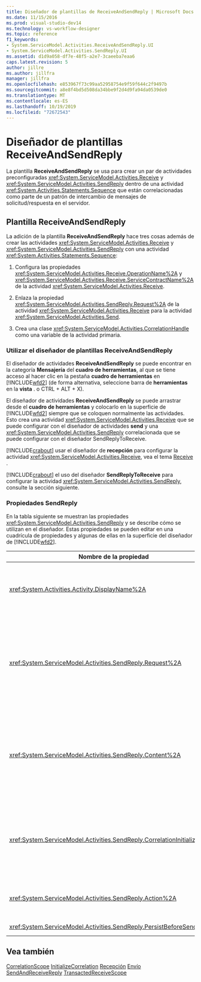 ```yaml
---
title: Diseñador de plantillas de ReceiveAndSendReply | Microsoft Docs
ms.date: 11/15/2016
ms.prod: visual-studio-dev14
ms.technology: vs-workflow-designer
ms.topic: reference
f1_keywords:
- System.ServiceModel.Activities.ReceiveAndSendReply.UI
- System.ServiceModel.Activities.SendReply.UI
ms.assetid: d1d9a058-df7e-48f5-a2e7-3caeeba7eaa6
caps.latest.revision: 5
author: jillre
ms.author: jillfra
manager: jillfra
ms.openlocfilehash: e853967f73c99aa52958754e9f59f644c2f9497b
ms.sourcegitcommit: a8e8f4bd5d508da34bbe9f2d4d9fa94da0539de0
ms.translationtype: MT
ms.contentlocale: es-ES
ms.lasthandoff: 10/19/2019
ms.locfileid: "72672543"
---
```

# <a name="receiveandsendreply-template-designer"></a>Diseñador de plantillas ReceiveAndSendReply
La plantilla **ReceiveAndSendReply** se usa para crear un par de actividades preconfiguradas <xref:System.ServiceModel.Activities.Receive> y <xref:System.ServiceModel.Activities.SendReply> dentro de una actividad <xref:System.Activities.Statements.Sequence> que están correlacionadas como parte de un patrón de intercambio de mensajes de solicitud/respuesta en el servidor.

## <a name="the-receiveandsendreply-template"></a>Plantilla ReceiveAndSendReply
 La adición de la plantilla **ReceiveAndSendReply** hace tres cosas además de crear las actividades <xref:System.ServiceModel.Activities.Receive> y <xref:System.ServiceModel.Activities.SendReply> con una actividad <xref:System.Activities.Statements.Sequence>:

1. Configura las propiedades <xref:System.ServiceModel.Activities.Receive.OperationName%2A> y <xref:System.ServiceModel.Activities.Receive.ServiceContractName%2A> de la actividad <xref:System.ServiceModel.Activities.Receive>.

2. Enlaza la propiedad <xref:System.ServiceModel.Activities.SendReply.Request%2A> de la actividad <xref:System.ServiceModel.Activities.Receive> para la actividad <xref:System.ServiceModel.Activities.Send>.

3. Crea una clase <xref:System.ServiceModel.Activities.CorrelationHandle> como una variable de la actividad primaria.

### <a name="using-the-receiveandsendreply-template-designer"></a>Utilizar el diseñador de plantillas ReceiveAndSendReply
 El diseñador de actividades **ReceiveAndSendReply** se puede encontrar en la categoría **Mensajería** del **cuadro de herramientas**, al que se tiene acceso al hacer clic en la pestaña **cuadro de herramientas** en [!INCLUDE[wfd2](../includes/wfd2-md.md)] (de forma alternativa, seleccione barra de **herramientas** en la **vista** . o CTRL + ALT + X).

 El diseñador de actividades **ReceiveAndSendReply** se puede arrastrar desde el **cuadro de herramientas** y colocarlo en la superficie de [!INCLUDE[wfd2](../includes/wfd2-md.md)] siempre que se coloquen normalmente las actividades. Esto crea una actividad <xref:System.ServiceModel.Activities.Receive> que se puede configurar con el diseñador de actividades **send** y una <xref:System.ServiceModel.Activities.SendReply> correlacionada que se puede configurar con el diseñador SendReplyToReceive.

 [!INCLUDE[crabout](../includes/crabout-md.md)] usar el diseñador de **recepción** para configurar la actividad <xref:System.ServiceModel.Activities.Receive>, vea el tema [Receive](../workflow-designer/receive-activity-designer.md) .

 [!INCLUDE[crabout](../includes/crabout-md.md)] el uso del diseñador **SendReplyToReceive** para configurar la actividad <xref:System.ServiceModel.Activities.SendReply>, consulte la sección siguiente.

### <a name="properties-of-sendreply"></a>Propiedades SendReply
 En la tabla siguiente se muestran las propiedades <xref:System.ServiceModel.Activities.SendReply> y se describe cómo se utilizan en el diseñador. Estas propiedades se pueden editar en una cuadrícula de propiedades y algunas de ellas en la superficie del diseñador de [!INCLUDE[wfd2](../includes/wfd2-md.md)].

|                               Nombre de la propiedad                                | Obligatorio |                                                                                                                                                                                                                                                                                                                                                      Uso                                                                                                                                                                                                                                                                                                                                                       |
|----------------------------------------------------------------------------|----------|------------------------------------------------------------------------------------------------------------------------------------------------------------------------------------------------------------------------------------------------------------------------------------------------------------------------------------------------------------------------------------------------------------------------------------------------------------------------------------------------------------------------------------------------------------------------------------------------------------------------------------------------------------------------------------------------------------------|
|              <xref:System.Activities.Activity.DisplayName%2A>              |  False   |                                                                                                                                                                                            El nombre descriptivo opcional de la actividad de la clase <xref:System.ServiceModel.Activities.SendReply>. El valor predeterminado es SendReplyToReceive.<br /><br /> Aunque no es obligatorio utilizar un valor no predeterminado para la propiedad <xref:System.Activities.Activity.DisplayName%2A> descriptiva, se recomienza utilizar uno.                                                                                                                                                                                             |
|         <xref:System.ServiceModel.Activities.SendReply.Request%2A>         |   True   | Referencia a la actividad <xref:System.ServiceModel.Activities.Receive> emparejada con esta actividad <xref:System.ServiceModel.Activities.SendReply>. Esta propiedad no debe ser **null**. las actividades <xref:System.ServiceModel.Activities.Receive> y <xref:System.ServiceModel.Activities.SendReply> se usan juntas en el servidor para modelar un patrón de mensajería de solicitud/respuesta. Esta propiedad especifica qué actividad <xref:System.ServiceModel.Activities.Send> se usará para formar la pareja. En el diseñador, no puede editar esta propiedad porque se enlaza automáticamente a la actividad <xref:System.ServiceModel.Activities.Send> a partir de la cual se creó la actividad <xref:System.ServiceModel.Activities.SendReply>. |
|         <xref:System.ServiceModel.Activities.SendReply.Content%2A>         |  False   |                       Especifica el mensaje o contenido del parámetro que se va a recibir. Puede ser una actividad <xref:System.ServiceModel.Activities.ReceiveMessageContent> o una actividad <xref:System.ServiceModel.Activities.ReceiveParametersContent>. Edite esta propiedad haciendo clic en el botón de puntos suspensivos situado junto al campo de **contenido** en la cuadrícula de propiedades o haciendo clic en el botón **definir...** situado junto a la etiqueta de **contenido** en la superficie del diseñador de actividad **Receive** . Ambos muestran el cuadro de diálogo **definición de contenido** . [!INCLUDE[crabout](../includes/crabout-md.md)] cómo usar este cuadro, vea el tema del [cuadro de diálogo Definición de contenido](../workflow-designer/content-definition-dialog-box.md) .                       |
| <xref:System.ServiceModel.Activities.SendReply.CorrelationInitializers%2A> |  False   |            Especifica la colección de objetos <xref:System.ServiceModel.Activities.CorrelationInitializer> que inicializan varios objetos <xref:System.ServiceModel.Activities.CorrelationHandle> que configuran esta actividad <xref:System.ServiceModel.Activities.Receive> en el flujo de trabajo. Haga clic en el botón de puntos suspensivos junto a la propiedad <xref:System.ServiceModel.Activities.SendReply.CorrelationInitializers%2A> de la cuadrícula de propiedades para abrir el cuadro de diálogo **Agregar inicializadores de correlación** . [!INCLUDE[crabout](../includes/crabout-md.md)] usar este cuadro, vea el tema del [cuadro de diálogo Agregar CorrelationInitializers](../workflow-designer/add-correlationinitializers-dialog-box.md) .            |
|         <xref:System.ServiceModel.Activities.SendReply.Action%2A>          |  False   |                                                                                                                                                                                                                                              Especifica el encabezado de acción del mensaje. Si no se establece explícitamente, el valor predeterminado será:<br /><br /> <strong>espacio de nombres del contrato de https://tempuri.org/{service } nombre del contrato/{nombre del} operación nombre}</strong>                                                                                                                                                                                                                                              |
|    <xref:System.ServiceModel.Activities.SendReply.PersistBeforeSend%2A>    |  False   |                                                                                                                                                                                                                                                                                          Especifica si la instancia de flujo de trabajo se debe conservar antes de que se envíe el mensaje de respuesta. El valor predeterminado es **false**.                                                                                                                                                                                                                                                                                           |

## <a name="see-also"></a>Vea también
 [CorrelationScope](../workflow-designer/correlationscope-activity-designer.md) [InitializeCorrelation](../workflow-designer/initializecorrelation-activity-designer.md) [Recepción](../workflow-designer/receive-activity-designer.md) [Envío](../workflow-designer/send-activity-designer.md) [SendAndReceiveReply](../workflow-designer/sendandreceivereply-template-designer.md) [TransactedReceiveScope](../workflow-designer/transactedreceivescope-activity-designer.md)